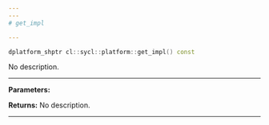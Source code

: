 ```yaml
---
---
# get_impl

---
```


```cpp
dplatform_shptr cl::sycl::platform::get_impl() const
```


No description.


---
**Parameters:**

**Returns:** No description.

---
